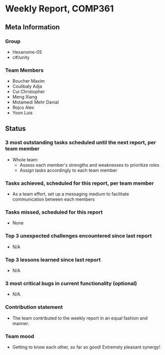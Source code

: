 # Weekly Report, COMP361

## Meta Information

### Group

 * Hexanome-05
 * c#/unity

### Team Members

 * Boucher Maxim
 * Coulibaly Adja
 * Cui Christopher
 * Meng Xiang
 * Motamedi Mehr Danial
 * Rojco Alex
 * Yoon Luis

## Status

### 3 most outstanding tasks scheduled until the next report, per team member
 * Whole team:
   * Assess each member's strengths and weaknesses to prioritize roles
   * Assign tasks accordingly to each team member

### Tasks achieved, scheduled for this report, per team member

 * As a team effort, set up a messaging medium to facilitate communication between each members

### Tasks missed, scheduled for this report

 * None

### Top 3 unexpected challenges encountered since last report

 * N/A

### Top 3 lessons learned since last report

 * N/A

### 3 most critical bugs in current functionality (optional)

 * N/A

### Contribution statement

 * The team contributed to the weekly report in an equal fashion and manner.

### Team mood

 * Getting to know each other, so far so good! Extremely pleasant synergy!
